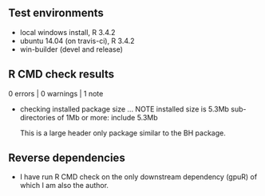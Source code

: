 ## Test environments
* local windows install, R 3.4.2
* ubuntu 14.04 (on travis-ci), R 3.4.2
* win-builder (devel and release)

## R CMD check results

0 errors | 0 warnings | 1 note

* checking installed package size ... NOTE
  installed size is  5.3Mb
  sub-directories of 1Mb or more:
    include   5.3Mb
    
  This is a large header only package similar to the BH package.

## Reverse dependencies

* I have run R CMD check on the only downstream dependency (gpuR) of which
  I am also the author.
